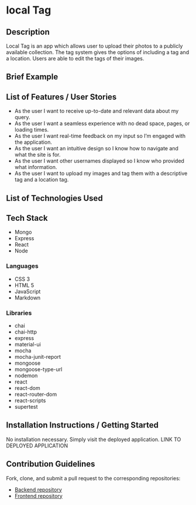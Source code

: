 # local Tag

## Description
Local Tag is an app which allows user to upload their photos to a publicly available collection. The tag system gives the options of including a tag and a location. Users are able to edit the tags of their images.

## Brief Example

## List of Features / User Stories
- As the user I want to receive up-to-date and relevant data about my query.
- As the user I want a seamless experience with no dead space, pages, or loading times.
- As the user I want real-time feedback on my input so I’m engaged with the application.
- As the user I want an intuitive design so I know how to navigate and what the site is for.
- As the user I want other usernames displayed so I know who provided what information.
- As the user I want to upload my images and tag them with a descriptive tag and a location tag.

## List of Technologies Used

## Tech Stack
- Mongo
- Express
- React
- Node

### Languages
- CSS 3
- HTML 5
- JavaScript
- Markdown

### Libraries
- chai
- chai-http
- express
- material-ui
- mocha
- mocha-junit-report
- mongoose
- mongoose-type-url
- nodemon
- react
- react-dom
- react-router-dom
- react-scripts
- supertest

## Installation Instructions / Getting Started
No installation necessary. Simply visit the deployed application.
LINK TO DEPLOYED APPLICATION

## Contribution Guidelines
Fork, clone, and submit a pull request to the corresponding repositories:
- [Backend repository](https://github.com/patgarcia/localtag-backend)
- [Frontend repository](https://github.com/patgarcia/localtag-frontend)
